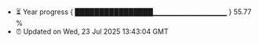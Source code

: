 - ⏳ Year progress { ████████████████▁▁▁▁▁▁▁▁▁▁▁▁▁▁ } 55.77 %
- ⏰ Updated on Wed, 23 Jul 2025 13:43:04 GMT

